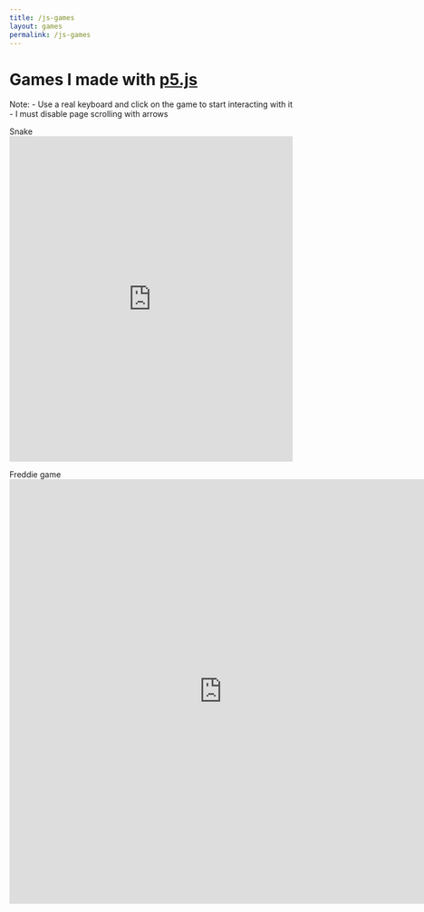 ```yaml
---
title: /js-games
layout: games
permalink: /js-games
---
```


<p><h1>Games I made with <a href="https://p5js.org/" target="_blank" rel="noopener noreferrer">p5.js</a></h1></p>

<p>Note:
- Use a real keyboard and click on the game to start interacting with it
- I must disable page scrolling with arrows</p>

<p>Snake

<iframe src="https://editor.p5js.org/Plotkine/present/wt0UfN_ce" width="500px" height="575px" frameBorder="0" title="snake"></iframe></p>

<p>Freddie game

<iframe src="https://editor.p5js.org/Plotkine/present/_6t0LDFnp" width="750px" height="750px" frameBorder="0" title="freddieGame"></iframe></p>

<!-- must disable page scrolling with arrows -->
